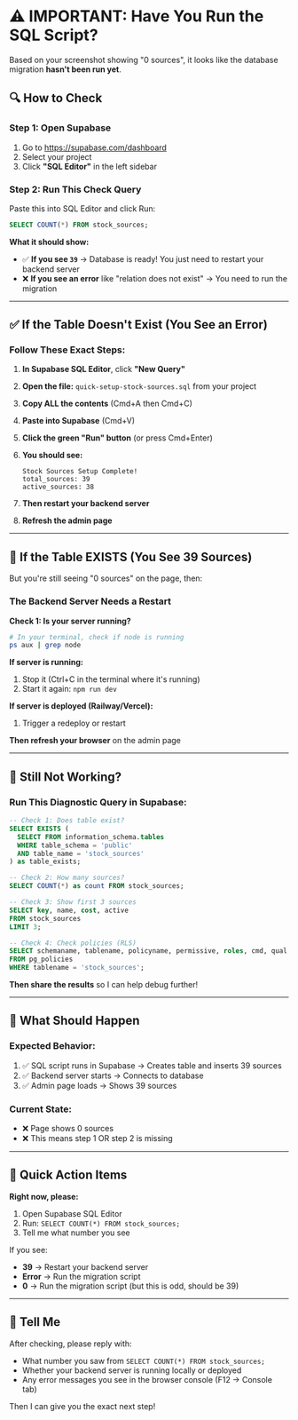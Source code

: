 # ⚠️ IMPORTANT: Have You Run the SQL Script?

Based on your screenshot showing "0 sources", it looks like the database migration **hasn't been run yet**.

## 🔍 How to Check

### Step 1: Open Supabase
1. Go to https://supabase.com/dashboard
2. Select your project
3. Click **"SQL Editor"** in the left sidebar

### Step 2: Run This Check Query

Paste this into SQL Editor and click Run:

```sql
SELECT COUNT(*) FROM stock_sources;
```

**What it should show:**
- ✅ **If you see `39`** → Database is ready! You just need to restart your backend server
- ❌ **If you see an error** like "relation does not exist" → You need to run the migration

---

## ✅ If the Table Doesn't Exist (You See an Error)

### Follow These Exact Steps:

1. **In Supabase SQL Editor**, click **"New Query"**

2. **Open the file:** `quick-setup-stock-sources.sql` from your project

3. **Copy ALL the contents** (Cmd+A then Cmd+C)

4. **Paste into Supabase** (Cmd+V)

5. **Click the green "Run" button** (or press Cmd+Enter)

6. **You should see:**
   ```
   Stock Sources Setup Complete!
   total_sources: 39
   active_sources: 38
   ```

7. **Then restart your backend server**

8. **Refresh the admin page**

---

## 🔄 If the Table EXISTS (You See 39 Sources)

But you're still seeing "0 sources" on the page, then:

### The Backend Server Needs a Restart

**Check 1: Is your server running?**
```bash
# In your terminal, check if node is running
ps aux | grep node
```

**If server is running:**
1. Stop it (Ctrl+C in the terminal where it's running)
2. Start it again: `npm run dev`

**If server is deployed (Railway/Vercel):**
1. Trigger a redeploy or restart

**Then refresh your browser** on the admin page

---

## 🐛 Still Not Working?

### Run This Diagnostic Query in Supabase:

```sql
-- Check 1: Does table exist?
SELECT EXISTS (
  SELECT FROM information_schema.tables 
  WHERE table_schema = 'public' 
  AND table_name = 'stock_sources'
) as table_exists;

-- Check 2: How many sources?
SELECT COUNT(*) as count FROM stock_sources;

-- Check 3: Show first 3 sources
SELECT key, name, cost, active 
FROM stock_sources 
LIMIT 3;

-- Check 4: Check policies (RLS)
SELECT schemaname, tablename, policyname, permissive, roles, cmd, qual 
FROM pg_policies 
WHERE tablename = 'stock_sources';
```

**Then share the results** so I can help debug further!

---

## 📝 What Should Happen

### Expected Behavior:
1. ✅ SQL script runs in Supabase → Creates table and inserts 39 sources
2. ✅ Backend server starts → Connects to database
3. ✅ Admin page loads → Shows 39 sources

### Current State:
- ❌ Page shows 0 sources
- ❌ This means step 1 OR step 2 is missing

---

## 🎯 Quick Action Items

**Right now, please:**

1. Open Supabase SQL Editor
2. Run: `SELECT COUNT(*) FROM stock_sources;`
3. Tell me what number you see

If you see:
- **39** → Restart your backend server
- **Error** → Run the migration script
- **0** → Run the migration script (but this is odd, should be 39)

---

## 💬 Tell Me

After checking, please reply with:
- What number you saw from `SELECT COUNT(*) FROM stock_sources;`
- Whether your backend server is running locally or deployed
- Any error messages you see in the browser console (F12 → Console tab)

Then I can give you the exact next step!

